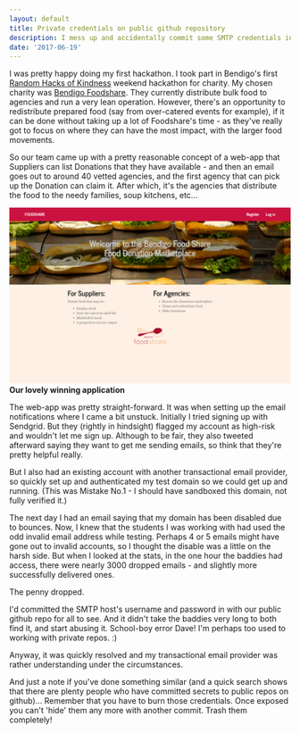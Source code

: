 ```yaml
---
layout: default
title: Private credentials on public github repository
description: I mess up and accidentally commit some SMTP credentials into a public repo. In under 24 hours, I learn my lesson.
date: '2017-06-19'
---
```


I was pretty happy doing my first hackathon. I took part in Bendigo's first [Random Hacks of Kindness](http://www.rhokaustralia.org/) weekend hackathon for charity. My chosen charity was [Bendigo Foodshare](https://bendigofoodshare.org.au/). They currently distribute bulk food to agencies and run a very lean operation. However, there's an opportunity to redistribute prepared food (say from over-catered events for example), if it can be done without taking up a lot of Foodshare's time - as they've really got to focus on where they can have the most impact, with the larger food movements.

So our team came up with a pretty reasonable concept of a web-app that Suppliers can list Donations that they have available - and then an email goes out to around 40 vetted agencies, and the first agency that can pick up the Donation can claim it. After which, it's the agencies that distribute the food to the needy families, soup kitchens, etc...

![Our lovely web app](/img/foodshare.png)  
**Our lovely winning application**

The web-app was pretty straight-forward. It was when setting up the email notifications where I came a bit unstuck. Initially I tried signing up with Sendgrid. But they (rightly in hindsight) flagged my account as high-risk and wouldn't let me sign up. Although to be fair, they also tweeted afterward saying they want to get me sending emails, so think that they're pretty helpful really.

But I also had an existing account with another transactional email provider, so quickly set up and authenticated my test domain so we could get up and running. (This was Mistake No.1 - I should have sandboxed this domain, not fully verified it.)

The next day I had an email saying that my domain has been disabled due to bounces. Now, I knew that the students I was working with had used the odd invalid email address while testing. Perhaps 4 or 5 emails might have gone out to invalid accounts, so I thought the disable was a little on the harsh side.
But when I looked at the stats, in the one hour the baddies had access, there were nearly 3000 dropped emails - and slightly more successfully delivered ones.

The penny dropped.

I'd committed the SMTP host's username and password in with our public github repo for all to see. And it didn't take the baddies very long to both find it, and start abusing it. School-boy error Dave! I'm perhaps too used to working with private repos. :)

Anyway, it was quickly resolved and my transactional email provider was rather understanding under the circumstances.

And just a note if you've done something similar (and a quick search shows that there are plenty people who have committed secrets to public repos on github)... Remember that you have to burn those credentials. Once exposed you can't 'hide' them any more with another commit. Trash them completely!